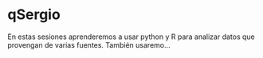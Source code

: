 # qSergio
En estas sesiones aprenderemos a usar python y R para analizar datos que provengan de varias fuentes. También usaremo…
